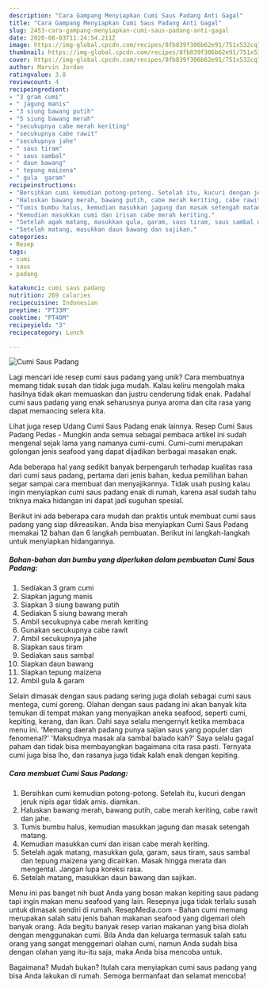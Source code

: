 ```yaml
---
description: "Cara Gampang Menyiapkan Cumi Saus Padang Anti Gagal"
title: "Cara Gampang Menyiapkan Cumi Saus Padang Anti Gagal"
slug: 2453-cara-gampang-menyiapkan-cumi-saus-padang-anti-gagal
date: 2020-08-03T11:24:54.211Z
image: https://img-global.cpcdn.com/recipes/8fb839f306b62e91/751x532cq70/cumi-saus-padang-foto-resep-utama.jpg
thumbnail: https://img-global.cpcdn.com/recipes/8fb839f306b62e91/751x532cq70/cumi-saus-padang-foto-resep-utama.jpg
cover: https://img-global.cpcdn.com/recipes/8fb839f306b62e91/751x532cq70/cumi-saus-padang-foto-resep-utama.jpg
author: Marvin Jordan
ratingvalue: 3.8
reviewcount: 4
recipeingredient:
- "3 gram cumi"
- " jagung manis"
- "3 siung bawang putih"
- "5 siung bawang merah"
- "secukupnya cabe merah keriting"
- "secukupnya cabe rawit"
- "secukupnya jahe"
- " saus tiram"
- " saus sambal"
- " daun bawang"
- " tepung maizena"
- " gula  garam"
recipeinstructions:
- "Bersihkan cumi kemudian potong-potong. Setelah itu, kucuri dengan jeruk nipis agar tidak amis. diamkan."
- "Haluskan bawang merah, bawang putih, cabe merah keriting, cabe rawit dan jahe."
- "Tumis bumbu halus, kemudian masukkan jagung dan masak setengah matang."
- "Kemudian masukkan cumi dan irisan cabe merah keriting."
- "Setelah agak matang, masukkan gula, garam, saus tiram, saus sambal dan tepung maizena yang dicairkan. Masak hingga merata dan mengental. Jangan lupa koreksi rasa."
- "Setelah matang, masukkan daun bawang dan sajikan."
categories:
- Resep
tags:
- cumi
- saus
- padang

katakunci: cumi saus padang 
nutrition: 269 calories
recipecuisine: Indonesian
preptime: "PT33M"
cooktime: "PT40M"
recipeyield: "3"
recipecategory: Lunch

---
```



![Cumi Saus Padang](https://img-global.cpcdn.com/recipes/8fb839f306b62e91/751x532cq70/cumi-saus-padang-foto-resep-utama.jpg)

Lagi mencari ide resep cumi saus padang yang unik? Cara membuatnya memang tidak susah dan tidak juga mudah. Kalau keliru mengolah maka hasilnya tidak akan memuaskan dan justru cenderung tidak enak. Padahal cumi saus padang yang enak seharusnya punya aroma dan cita rasa yang dapat memancing selera kita.

Lihat juga resep Udang Cumi Saus Padang enak lainnya. Resep Cumi Saus Padang Pedas - Mungkin anda semua sebagai pembaca artikel ini sudah mengenal sejak lama yang namanya cumi-cumi. Cumi-cumi merupakan golongan jenis seafood yang dapat dijadikan berbagai masakan enak.

Ada beberapa hal yang sedikit banyak berpengaruh terhadap kualitas rasa dari cumi saus padang, pertama dari jenis bahan, kedua pemilihan bahan segar sampai cara membuat dan menyajikannya. Tidak usah pusing kalau ingin menyiapkan cumi saus padang enak di rumah, karena asal sudah tahu triknya maka hidangan ini dapat jadi suguhan spesial.


Berikut ini ada beberapa cara mudah dan praktis untuk membuat cumi saus padang yang siap dikreasikan. Anda bisa menyiapkan Cumi Saus Padang memakai 12 bahan dan 6 langkah pembuatan. Berikut ini langkah-langkah untuk menyiapkan hidangannya.

<!--inarticleads1-->

##### Bahan-bahan dan bumbu yang diperlukan dalam pembuatan Cumi Saus Padang:

1. Sediakan 3 gram cumi
1. Siapkan  jagung manis
1. Siapkan 3 siung bawang putih
1. Sediakan 5 siung bawang merah
1. Ambil secukupnya cabe merah keriting
1. Gunakan secukupnya cabe rawit
1. Ambil secukupnya jahe
1. Siapkan  saus tiram
1. Sediakan  saus sambal
1. Siapkan  daun bawang
1. Siapkan  tepung maizena
1. Ambil  gula &amp; garam


Selain dimasak dengan saus padang sering juga diolah sebagai cumi saus mentega, cumi goreng. Olahan dengan saus padang ini akan banyak kita temukan di tempat makan yang menyajikan aneka seafood, seperti cumi, kepiting, kerang, dan ikan. Dahi saya selalu mengernyit ketika membaca menu ini. &#39;Memang daerah padang punya sajian saus yang populer dan fenomenal?&#39; &#39;Maksudnya masak ala sambal balado kah?&#39; Saya selalu gagal paham dan tidak bisa membayangkan bagaimana cita rasa pasti. Ternyata cumi juga bisa lho, dan rasanya juga tidak kalah enak dengan kepiting. 

<!--inarticleads2-->

##### Cara membuat Cumi Saus Padang:

1. Bersihkan cumi kemudian potong-potong. Setelah itu, kucuri dengan jeruk nipis agar tidak amis. diamkan.
1. Haluskan bawang merah, bawang putih, cabe merah keriting, cabe rawit dan jahe.
1. Tumis bumbu halus, kemudian masukkan jagung dan masak setengah matang.
1. Kemudian masukkan cumi dan irisan cabe merah keriting.
1. Setelah agak matang, masukkan gula, garam, saus tiram, saus sambal dan tepung maizena yang dicairkan. Masak hingga merata dan mengental. Jangan lupa koreksi rasa.
1. Setelah matang, masukkan daun bawang dan sajikan.


Menu ini pas banget nih buat Anda yang bosan makan kepiting saus padang tapi ingin makan menu seafood yang lain. Resepnya juga tidak terlalu susah untuk dimasak sendiri di rumah. ResepMedia.com - Bahan cumi memang merupakan salah satu jenis bahan makanan seafood yang digemari oleh banyak orang. Ada begitu banyak resep varian makanan yang bisa diolah dengan menggunakan cumi. Bila Anda dan keluarga termasuk salah satu orang yang sangat menggemari olahan cumi, namun Anda sudah bisa dengan olahan yang itu-itu saja, maka Anda bisa mencoba untuk. 

Bagaimana? Mudah bukan? Itulah cara menyiapkan cumi saus padang yang bisa Anda lakukan di rumah. Semoga bermanfaat dan selamat mencoba!
